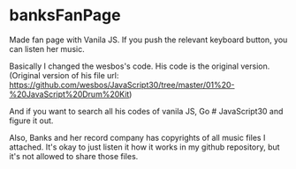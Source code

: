 # banksFanPage
Made fan page with Vanila JS. If you push the relevant keyboard button, you can listen her music.

Basically I changed the wesbos's code. His code is the original version.
(Original version of his file url: https://github.com/wesbos/JavaScript30/tree/master/01%20-%20JavaScript%20Drum%20Kit)

And if you want to search all his codes of vanila JS,
Go # JavaScript30 and figure it out. 

Also, Banks and her record company has copyrights of all music files I attached.
It's okay to just listen it how it works in my github repository, but it's not allowed to share those files.  


